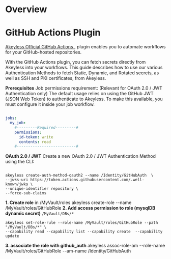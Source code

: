 # Overview
# GitHub Actions Plugin
[Akeyless Official GitHub Actions ](https://github.com/marketplace/actions/akeyless-authentication-and-fetching-secrets), plugin enables you to automate workflows for your GitHub-hosted repositories. 

With the GitHub Actions plugin, you can fetch secrets directly from Akeyless into your workflows. This guide describes how to use our various Authentication Methods to fetch Static, Dynamic, and Rotated secrets, as well as SSH and PKI certificates, from Akeyless.

**Prerequisites**
Job permissions requirement: (Relevant for OAuth 2.0 / JWT Authentication only)
The default usage relies on using the GitHub JWT (JSON Web Token) to authenticate to Akeyless. To make this available, you must configure it inside your job workflow.

```YAML

jobs:
  my_job:
    #---------Required---------#
    permissions: 
      id-token: write
      contents: read
    #--------------------------#
```

**OAuth 2.0 / JWT**
Create a new OAuth 2.0 / JWT Authentication Method using the CLI:

```Shell

akeyless create-auth-method-oauth2 --name /Identity/GitHubAuth  \
--jwks-uri https://token.actions.githubusercontent.com/.well-known/jwks \
--unique-identifier repository \
--force-sub-claims
```

**1. Create role**
in /MyVault/roles
akeyless create-role --name /MyVault/roles/GitHubRole
**2. Add access permission to role (mysqlDB dynamic secret)** 
`/MyVault/DBs/*`
```shell
akeyless set-role-rule --role-name /MyVault/roles/GitHubRole --path "/MyVault/DBs/*" \
--capability read --capability list --capability create  --capability update
```
**3. associate the role with github_auth**
 akeyless assoc-role-am --role-name /MyVault/roles/GitHubRole --am-name /Identity/GitHubAuth